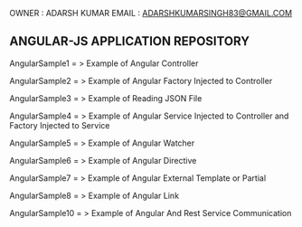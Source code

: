 
OWNER : ADARSH KUMAR 
EMAIL : ADARSHKUMARSINGH83@GMAIL.COM

ANGULAR-JS APPLICATION REPOSITORY 
---------------------------------------------

AngularSample1 = > Example of Angular Controller 

AngularSample2 = > Example of Angular Factory Injected to Controller
 
AngularSample3 = > Example of Reading JSON File

AngularSample4 = > Example of Angular Service Injected to Controller  and Factory Injected to Service

AngularSample5 = > Example of Angular Watcher

AngularSample6 = > Example of Angular Directive

AngularSample7 = > Example of Angular External Template or Partial

AngularSample8 = > Example of Angular Link

AngularSample10 = > Example of Angular And Rest Service Communication 
 
